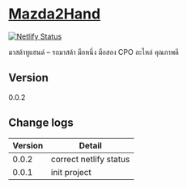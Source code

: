 # [Mazda2Hand](https://www.mazda2hand.com)

[![Netlify Status](https://api.netlify.com/api/v1/badges/bee502a2-d279-460c-8419-c8857124f6f9/deploy-status)](https://app.netlify.com/sites/bright-lamington-ba4a48/deploys)

มาสด้าทูแฮนด์ – รถมาสด้า มือหนึ่ง มือสอง CPO อะไหล่ คุณภาพดี

## Version

0.0.2

## Change logs

| Version | Detail                 |
| ------- | ---------------------- |
| 0.0.2   | correct netlify status |
| 0.0.1   | init project           |
